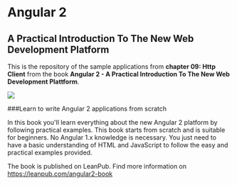 # Angular 2
## A Practical Introduction To The New Web Development Platform
This is the repository of the sample applications from **chapter 09: Http Client** from the book **Angular 2 - A Practical Introduction To The New Web Development Plattform**.

![](https://s3.amazonaws.com/titlepages.leanpub.com/angular2-book/large?1445601551)

###Learn to write Angular 2 applications from scratch

In this book you'll learn everything about the new Angular 2 platform by following practical examples. This book starts from scratch and is suitable for beginners. No Angular 1.x knowledge is necessary. You just need to have a basic understanding of HTML and JavaScript to follow the easy and practical examples provided.

The book is published on LeanPub. Find more information on <https://leanpub.com/angular2-book>